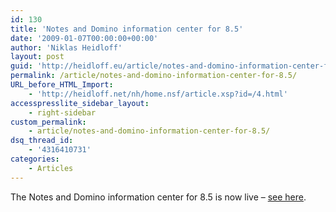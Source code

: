 ```yaml
---
id: 130
title: 'Notes and Domino information center for 8.5'
date: '2009-01-07T00:00:00+00:00'
author: 'Niklas Heidloff'
layout: post
guid: 'http://heidloff.eu/article/notes-and-domino-information-center-for-8-5/'
permalink: /article/notes-and-domino-information-center-for-8.5/
URL_before_HTML_Import:
    - 'http://heidloff.net/nh/home.nsf/article.xsp?id=/4.html'
accesspresslite_sidebar_layout:
    - right-sidebar
custom_permalink:
    - article/notes-and-domino-information-center-for-8.5/
dsq_thread_id:
    - '4316410731'
categories:
    - Articles
---
```


 The Notes and Domino information center for 8.5 is now live – [see here](http://publib.boulder.ibm.com/infocenter/domhelp/v8r0/index.jsp).